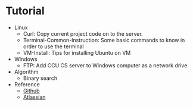 # Tutorial

* Linux
  * Curl: Copy current project code on to the server.
  * Terminal-Common-Instruction: Some basic commands to know in order to use the terminal
  * VM-Install: Tips for installing Ubuntu on VM
* Windows
  * FTP: Add CCU CS server to Windows computer as a network drive
* Algorithm
  * Binary search
* Reference
   * [Github](https://guides.github.com/features/mastering-markdown/)
   * [Atlassian](https://confluence.atlassian.com/stash/markdown-syntax-guide-312740094.html#Markdownsyntaxguide-Characterstyles)
